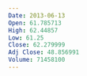 ```yaml
---
Date: 2013-06-13
Open: 61.785713
High: 62.44857
Low: 61.25
Close: 62.279999
Adj Close: 48.856991
Volume: 71458100
---
```

